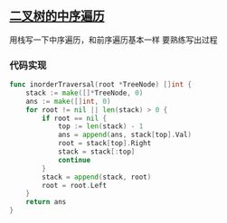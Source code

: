 ## [二叉树的中序遍历](https://leetcode-cn.com/problems/binary-tree-inorder-traversal/)

用栈写一下中序遍历，和前序遍历基本一样  要熟练写出过程



### 代码实现

```go
func inorderTraversal(root *TreeNode) []int {
	stack := make([]*TreeNode, 0)
	ans := make([]int, 0)
	for root != nil || len(stack) > 0 {
		if root == nil {
			top := len(stack) - 1
			ans = append(ans, stack[top].Val)
			root = stack[top].Right
			stack = stack[:top]
			continue
		}
		stack = append(stack, root)
		root = root.Left
	}
	return ans
}
```

